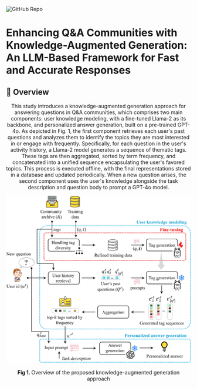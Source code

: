 ![GitHub Repo](https://img.shields.io/badge/Research-Paper-blue)
# **Enhancing Q&A Communities with Knowledge-Augmented Generation: An LLM-Based Framework for Fast and Accurate Responses**

## 📜 Overview
<p align="center">
This study introduces a knowledge-augmented generation approach for answering questions in Q&A communities, which comprises two main components: user knowledge modeling, with a fine-tuned Llama-2 as its backbone, and personalized answer generation, built on a pre-trained GPT-4o. As depicted in Fig. 1, the first component retrieves each user's past questions and analyzes them to identify the topics they are most interested in or engage with frequently. Specifically, for each question in the user's activity history, a Llama-2 model generates a sequence of thematic tags. These tags are then aggregated, sorted by term frequency, and concatenated into a unified sequence encapsulating the user's favored topics. This process is executed offline, with the final representations stored in a database and updated periodically. When a new question arises, the second component uses the user's knowledge alongside the task description and question body to prompt a GPT-4o model. 
</p>
<p align="center"><img src="./ProposedFramework.jpg" width="700"></p>
<p align="center"><b> Fig 1. </b> Overview of the proposed knowledge-augmented generation approach</p>
